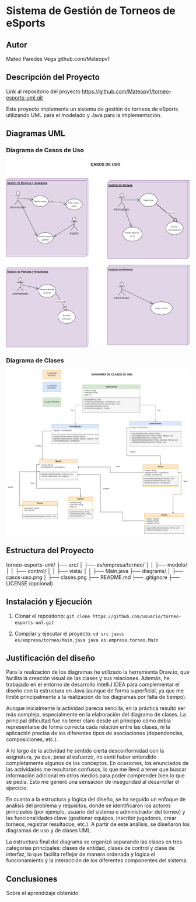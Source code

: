 # Sistema de Gestión de Torneos de eSports 
 
## Autor 
Mateo Paredes Vega
github.com/Mateopv1

 
## Descripción del Proyecto 
 
Link al repositorio del proyecto 
https://github.com/Mateopv1/torneo-esports-uml.git

Este proyecto implementa un sistema de gestión de torneos de eSports 
utilizando UML para el modelado y Java para la implementación. 
 
## Diagramas UML 
### Diagrama de Casos de Uso 
![Diagrama de casos de uso](diagrams/casos-uso.png) 
 
### Diagrama de Clases 
![Diagrama de clases](diagrams/clases.png) 
 
## Estructura del Proyecto 
 
torneo-esports-uml/ ├── src/ 
│ ├── es/empresa/torneo/ 
│ │ ├── modelo/ 
│ │ ├── control/ 
│ │ ├── vista/ 
│ │ ├── Main.java 
├── diagrams/ 
│ ├── casos-uso.png 
│ ├── clases.png 
├── README.md 
├── .gitignore 
├── LICENSE (opcional) 
 
 
## Instalación y Ejecución 
1. Clonar el repositorio: 
`git clone https://github.com/usuario/torneo-esports-uml.git` 
 
2. Compilar y ejecutar el proyecto: 
`cd src javac es/empresa/torneo/Main.java java es.empresa.torneo.Main` 
 
## Justificación del diseño 
Para la realización de los diagramas he utilizado la herramienta Draw.io, que facilita la creación visual de las clases y sus relaciones. Además, he trabajado en el entorno de desarrollo IntelliJ IDEA para complementar el diseño con la estructura en Java (aunque de forma superficial, ya que me limité principalmente a la realización de los diagramas por falta de tiempo).

Aunque inicialmente la actividad parecía sencilla, en la práctica resultó ser más compleja, especialmente en la elaboración del diagrama de clases. La principal dificultad fue no tener claro desde un principio cómo debía representarse de forma correcta cada relación entre las clases, ni la aplicación precisa de los diferentes tipos de asociaciones (dependencias, composiciones, etc.).

A lo largo de la actividad he sentido cierta desconformidad con la asignatura, ya que, pese al esfuerzo, no sentí haber entendido completamente algunos de los conceptos. En ocasiones, los enunciados de las actividades me resultaron confusos, lo que me llevó a tener que buscar información adicional en otros medios para poder comprender bien lo que se pedía. Esto me generó una sensación de inseguridad al desarrollar el ejercicio.

En cuanto a la estructura y lógica del diseño, se ha seguido un enfoque de análisis del problema y requisitos, donde se identificaron los actores principales (por ejemplo, usuario del sistema o administrador del torneo) y las funcionalidades clave (gestionar equipos, inscribir jugadores, crear torneos, registrar resultados, etc.). A partir de este análisis, se diseñaron los diagramas de uso y de clases UML.

La estructura final del diagrama se organizó separando las clases en tres categorías principales: clases de entidad, clases de control y clase de interfaz, lo que facilita reflejar de manera ordenada y lógica el funcionamiento y la interacción de los diferentes componentes del sistema.
## Conclusiones  
Sobre el aprendizaje obtenido